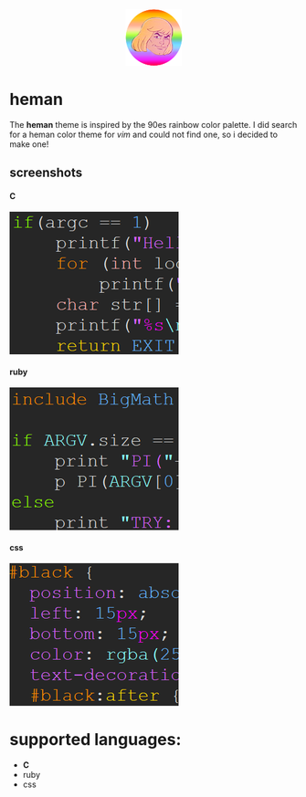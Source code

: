 <p align="center"><img src="screenshots/hemanLogo2.png"></p>
  
# heman

The **heman** theme is inspired by
the 90es rainbow color palette.
I did search for a heman color theme
for _vim_ and could not find one, so i decided to make one!


## screenshots

#### C
[<img src="screenshots/screen1small.png">](https://raw.githubusercontent.com/rstdnull/heman/master/screenshots/screen1big.png)

#### ruby
[<img src="screenshots/screen2small.png">](https://raw.githubusercontent.com/rstdnull/heman/master/screenshots/screen2big.png)

#### css
[<img src="screenshots/screen3small.png">](https://raw.githubusercontent.com/rstdnull/heman/master/screenshots/screen3big.png)

# supported languages:
+ **C**
+ ruby
+ css
